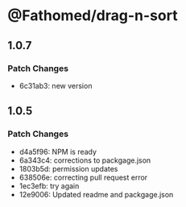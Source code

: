# @Fathomed/drag-n-sort

## 1.0.7

### Patch Changes

- 6c31ab3: new version

## 1.0.5

### Patch Changes

- d4a5f96: NPM is ready
- 6a343c4: corrections to packgage.json
- 1803b5d: permission updates
- 638506e: correcting pull request error
- 1ec3efb: try again
- 12e9006: Updated readme and packgage.json
